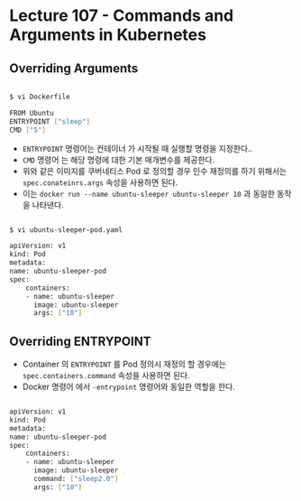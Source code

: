 # Lecture 107 - Commands and Arguments in Kubernetes

## Overriding Arguments

```bash

$ vi Dockerfile

FROM Ubuntu
ENTRYPOINT ["sleep"]
CMD ["5"]

```

- `ENTRYPOINT` 명령어는 컨테이너 가 시작될 때 실행할 명령을 지정한다..
- `CMD` 명령어 는 해당 명령에 대한 기본 매개변수를 제공한다.
- 위와 같은 이미지를 쿠버네티스 Pod 로 정의할 경우 인수 재정의를 하기 위해서는 `spec.conateinrs.args` 속성을 사용하면 된다.
- 이는 `docker run --name ubuntu-sleeper ubuntu-sleeper 10` 과 동일한 동작을 나타낸다.

```bash

$ vi ubuntu-sleeper-pod.yaml

apiVersion: v1
kind: Pod
metadata:
name: ubuntu-sleeper-pod
spec:
    containers:
    - name: ubuntu-sleeper
      image: ubuntu-sleeper
      args: ["10"]

```

## Overriding ENTRYPOINT

- Container 의 `ENTRYPOINT` 를 Pod 정의시 재정의 할 경우에는 `spec.containers.command` 속성을 사용하면 된다.
- Docker 명령어 에서 `-entrypoint` 명령어와 동일한 역할을 한다.

```bash

apiVersion: v1
kind: Pod
metadata:
name: ubuntu-sleeper-pod
spec:
    containers:
    - name: ubuntu-sleeper
      image: ubuntu-sleeper
      command: ["sleep2.0"]
      args: ["10"]

```